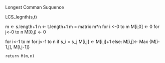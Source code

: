 Longest Comman Suquence 

LCS_legnth(s,t)

m <- s.length+1
n <- t.length+1
m = matrix m*n
for i <-0 to m
M[i,0] <- 0
for j<-0  to n
M[0,j] <- 0

for i<-1 to m
	for j<-1 to n
	  if s_i = s_j
	    M[i,j] <- M[i,j]+1
	  else:
	  	M[i,j]<- Max {M[i-1,j], M[i,j-1]}

	return M(m,n)